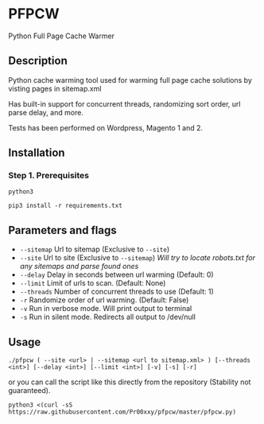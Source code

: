 # PFPCW
Python Full Page Cache Warmer

## Description

Python cache warming tool used for warming full page cache solutions by visting pages in sitemap.xml 

Has built-in support for concurrent threads, randomizing sort order, url parse delay, and more.

Tests has been performed on Wordpress, Magento 1 and 2.

## Installation

### Step 1. Prerequisites

`python3`  

`pip3 install -r requirements.txt`

## Parameters and flags

- `--sitemap`   Url to sitemap (Exclusive to `--site`)
- `--site`      Url to site (Exclusive to `--sitemap`)
                _Will try to locate robots.txt for any sitemaps and parse found ones_
- `--delay`     Delay in seconds between url warming (Default: 0)
- `--limit`		Limit of urls to scan. (Default: None)
- `--threads`   Number of concurrent threads to use (Default: 1)
- `-r`			Randomize order of url warming. (Default: False)	
- `-v`          Run in verbose mode. Will print output to terminal
- `-s`			Run in silent mode. Redirects all output to /dev/null

## Usage

`./pfpcw ( --site <url> | --sitemap <url to sitemap.xml> ) [--threads <int>] [--delay <int>] [--limit <int>] [-v] [-s] [-r]`
    
or you can call the script like this directly from the repository (Stability not guaranteed). 

`python3 <(curl -sS https://raw.githubusercontent.com/Pr00xxy/pfpcw/master/pfpcw.py)`